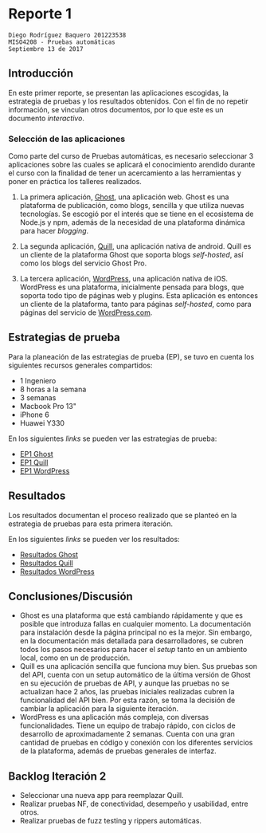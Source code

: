 # Reporte 1
```
Diego Rodríguez Baquero	201223538
MISO4208 - Pruebas automáticas
Septiembre 13 de 2017
```
## Introducción
En este primer reporte, se presentan las aplicaciones escogidas, la estrategia de pruebas y los resultados obtenidos. Con el fin de no repetir información, se vinculan otros documentos, por lo que este es un documento *interactivo*.

### Selección de las aplicaciones
Como parte del curso de Pruebas automáticas, es necesario seleccionar 3 aplicaciones sobre las cuales se aplicará el conocimiento arendido durante el curso con la finalidad de tener un acercamiento a las herramientas y poner en práctica los talleres realizados.

1. La primera aplicación, [Ghost](../Ghost), una aplicación web. Ghost es una plataforma de publicación, como blogs, sencilla y que utiliza nuevas tecnologías. Se escogió por el interés que se tiene en el ecosistema de Node.js y npm, además de la necesidad de una plataforma dinámica para hacer *blogging*.

2. La segunda aplicación, [Quill](../Archivo/Quill), una aplicación nativa de android. Quill es un cliente de la plataforma Ghost que soporta blogs *self-hosted*, así como los blogs del servicio Ghost Pro.

3. La tercera aplicación, [WordPress](../Archivo/WordPress-iOS), una aplicación nativa de iOS. WordPress es una plataforma, inicialmente pensada para blogs, que soporta todo tipo de páginas web y plugins. Esta aplicación es entonces un cliente de la plataforma, tanto para páginas *self-hosted*, como para páginas del servicio de [WordPress.com](https://wordpress.com).

## Estrategias de prueba
Para la planeación de las estrategias de prueba (EP), se tuvo en cuenta los siguientes recursos generales compartidos:
- 1 Ingeniero
- 8 horas a la semana
- 3 semanas
- Macbook Pro 13"
- iPhone 6
- Huawei Y330

En los siguientes *links* se pueden ver las estrategias de prueba:
- [EP1 Ghost](../Ghost/It1/EP1.md)
- [EP1 Quill](../Archivo/Quill/It1/EP1.md)
- [EP1 WordPress](../Archivo/WordPress-iOS/It1/EP1.md)

## Resultados
Los resultados documentan el proceso realizado que se planteó en la estrategia de pruebas para esta primera iteración.

En los siguientes *links* se pueden ver los resultados:
- [Resultados Ghost](../Ghost/It1/Resultados.md)
- [Resultados Quill](../Archivo/Quill/It1/Resultados.md)
- [Resultados WordPress](../Archivo/WordPress-iOS/It1/Resultados.md)

## Conclusiones/Discusión
- Ghost es una plataforma que está cambiando rápidamente y que es posible que introduza fallas en cualquier momento. La documentación para instalación desde la página principal no es la mejor. Sin embargo, en la documentación más detallada para desarrolladores, se cubren todos los pasos necesarios para hacer el *setup* tanto en un ambiento local, como en un de producción.
- Quill es una aplicación sencilla que funciona muy bien. Sus pruebas son del API, cuenta con un setup automático de la última versión de Ghost en su ejecución de pruebas de API, y aunque las pruebas no se actualizan hace 2 años, las pruebas iniciales realizadas cubren la funcionalidad del API bien. Por esta razón, se toma la decisión de cambiar la aplicación para la siguiente iteración.
- WordPress es una aplicación más compleja, con diversas funcionalidades. Tiene un equipo de trabajo rápido, con ciclos de desarrollo de aproximadamente 2 semanas. Cuenta con una gran cantidad de pruebas en código y conexión con los diferentes servicios de la plataforma, además de pruebas generales de interfaz.

## Backlog Iteración 2
- Seleccionar una nueva app para reemplazar Quill.
- Realizar pruebas NF, de conectividad, desempeño y usabilidad, entre otros.
- Realizar pruebas de fuzz testing y rippers automáticas.
